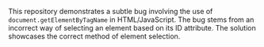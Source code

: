 This repository demonstrates a subtle bug involving the use of `document.getElementByTagName` in HTML/JavaScript. The bug stems from an incorrect way of selecting an element based on its ID attribute. The solution showcases the correct method of element selection.